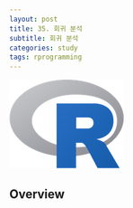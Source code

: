 ```yaml
---
layout: post
title: 35. 회귀 분석
subtitle: 회귀 분석
categories: study
tags: rprogramming
---
```


![r](/assets/img/logo/r-logo.png)

## Overview
